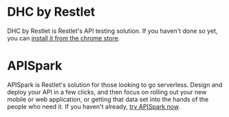 # DHC by Restlet

DHC by Restlet is Restlet's API testing solution. If you haven't done so yet, you can <a href="https://chrome.google.com/webstore/detail/dhc-resthttp-api-client/aejoelaoggembcahagimdiliamlcdmfm">install it from the chrome store</a>.

# APISpark

APISpark is Restlet's solution for those looking to go serverless. Design and deploy your API in a few clicks, and then focus on rolling out your new mobile or web application, or getting that data set into the hands of the people who need it. If you haven't already, <a href="https://apispark.restlet.com/">try APISpark now</a>.
